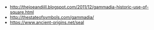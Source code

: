 * http://thejoeandjill.blogspot.com/2011/12/gammadia-historic-use-of-square.html
* http://thestateofsymbols.com/gammadia/
* https://www.ancient-origins.net/seal